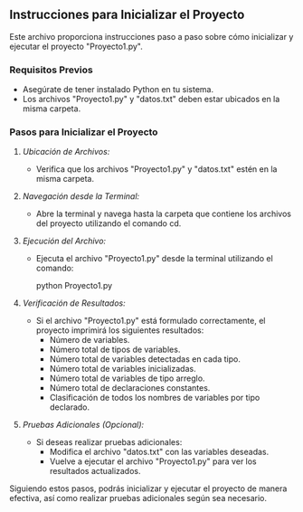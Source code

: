 ## Instrucciones para Inicializar el Proyecto

Este archivo proporciona instrucciones paso a paso sobre cómo inicializar y ejecutar el proyecto "Proyecto1.py".

### Requisitos Previos

- Asegúrate de tener instalado Python en tu sistema.
- Los archivos "Proyecto1.py" y "datos.txt" deben estar ubicados en la misma carpeta.

### Pasos para Inicializar el Proyecto

1. *Ubicación de Archivos:*
   - Verifica que los archivos "Proyecto1.py" y "datos.txt" estén en la misma carpeta.

2. *Navegación desde la Terminal:*
   - Abre la terminal y navega hasta la carpeta que contiene los archivos del proyecto utilizando el comando cd.

3. *Ejecución del Archivo:*
   - Ejecuta el archivo "Proyecto1.py" desde la terminal utilizando el comando:
     
     python Proyecto1.py
     

4. *Verificación de Resultados:*
   - Si el archivo "Proyecto1.py" está formulado correctamente, el proyecto imprimirá los siguientes resultados:
     - Número de variables.
     - Número total de tipos de variables.
     - Número total de variables detectadas en cada tipo.
     - Número total de variables inicializadas.
     - Número total de variables de tipo arreglo.
     - Número total de declaraciones constantes.
     - Clasificación de todos los nombres de variables por tipo declarado.

5. *Pruebas Adicionales (Opcional):*
   - Si deseas realizar pruebas adicionales:
     - Modifica el archivo "datos.txt" con las variables deseadas.
     - Vuelve a ejecutar el archivo "Proyecto1.py" para ver los resultados actualizados.

Siguiendo estos pasos, podrás inicializar y ejecutar el proyecto de manera efectiva, así como realizar pruebas adicionales según sea necesario.